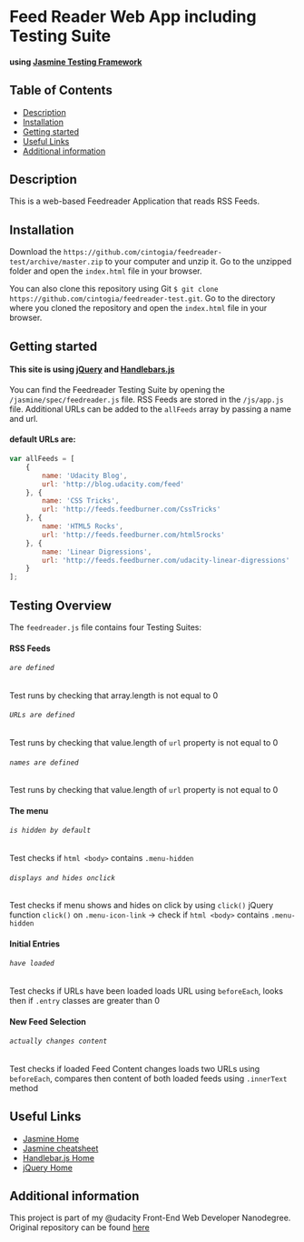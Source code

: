 # Feed Reader Web App including Testing Suite
#### using [Jasmine Testing Framework](https://github.com/jasmine/jasmine)

## Table of Contents

* [Description](#description)
* [Installation](#installation)
* [Getting started](#getting-started)
* [Useful Links](#useful-links)
* [Additional information](#additional-information)

## Description

This is a web-based Feedreader Application that reads RSS Feeds.

## Installation

Download the `https://github.com/cintogia/feedreader-test/archive/master.zip` to your computer and unzip it. Go to the unzipped folder and open the `index.html` file in your browser.

You can also clone this repository using Git `$ git clone https://github.com/cintogia/feedreader-test.git`. Go to the directory where you cloned the repository and open the `index.html` file in your browser.

## Getting started

#### This site is using [jQuery](https://github.com/jquery/jquery) and [Handlebars.js](https://github.com/wycats/handlebars.js/)

You can find the Feedreader Testing Suite by opening the `/jasmine/spec/feedreader.js` file.
RSS Feeds are stored in the `/js/app.js` file. Additional URLs can be added to the `allFeeds` array by passing a name and url.

#### default URLs are:

```javascript
var allFeeds = [
    {
        name: 'Udacity Blog',
        url: 'http://blog.udacity.com/feed'
    }, {
        name: 'CSS Tricks',
        url: 'http://feeds.feedburner.com/CssTricks'
    }, {
        name: 'HTML5 Rocks',
        url: 'http://feeds.feedburner.com/html5rocks'
    }, {
        name: 'Linear Digressions',
        url: 'http://feeds.feedburner.com/udacity-linear-digressions'
    }
];
```

## Testing Overview

The `feedreader.js` file contains four Testing Suites:

#### RSS Feeds
###### `are defined`
Test runs by checking that array.length is not equal to 0

###### `URLs are defined`
Test runs by checking that value.length of `url` property is not equal to 0

###### `names are defined`
Test runs by checking that value.length of `url` property is not equal to 0

#### The menu
###### `is hidden by default`
Test checks if ```html <body>``` contains `.menu-hidden`

###### `displays and hides onclick`
Test checks if menu shows and hides on click by using `click()` jQuery function
`click()` on `.menu-icon-link` -> check if ```html <body>``` contains `.menu-hidden`

#### Initial Entries
###### `have loaded`
Test checks if URLs have been loaded
loads URL using `beforeEach`, looks then if `.entry` classes are greater than 0

#### New Feed Selection
###### `actually changes content`
Test checks if loaded Feed Content changes
loads two URLs using `beforeEach`, compares then content of both loaded feeds using `.innerText` method

## Useful Links

 * [Jasmine Home](https://jasmine.github.io/)
 * [Jasmine cheatsheet](https://devhints.io/jasmine)
 * [Handlebar.js Home](https://handlebarsjs.com/)
 * [jQuery Home](https://jquery.com/)

## Additional information

This project is part of my @udacity Front-End Web Developer Nanodegree. Original repository can be found [here](https://github.com/udacity/frontend-nanodegree-feedreader)